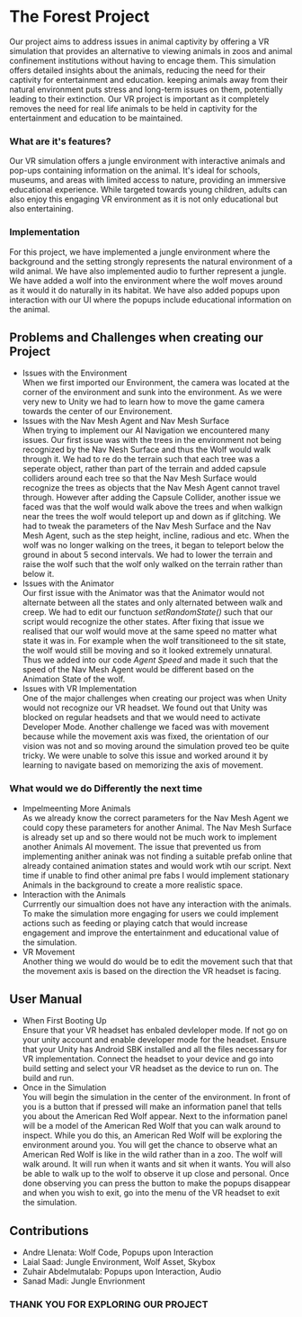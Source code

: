 # The Forest Project
Our project aims to address issues in animal captivity by offering a VR simulation that provides an alternative to viewing animals in zoos and animal confinement institutions without having to encage them. This simulation offers detailed insights about the animals, reducing the need for their captivity for entertainment and education. keeping animals away from their natural environment puts stress and long-term issues on them, potentially leading to their extinction. Our VR project is important as it completely removes the need for real life animals to be held in captivity for the entertainment and education to be maintained. 
### What are it's features?
Our VR simulation offers a jungle environment with interactive animals and pop-ups containing information on the animal. It's ideal for schools, museums, and areas with limited access to nature, providing an immersive educational experience. While targeted towards young children, adults can also enjoy this engaging VR environment as it is not only educational but also entertaining.
### Implementation
For this project, we have implemented a jungle environment where the background and the setting strongly represents the natural environment of a wild animal. We have also implemented audio to further represent a jungle. We have added a wolf into the environment where the wolf moves around as it would it do naturally in its habitat. We have also added popups upon interaction with our UI where the popups include educational information on the animal.
## Problems and Challenges when creating our Project
- Issues with the Environment \
  When we first imported our Environment, the camera was located at the corner of the environment and sunk into the environment. As we were very new to Unity we had to learn how to move the game camera towards the center of our Environement.
- Issues with the Nav Mesh Agent and Nav Mesh Surface \
  When trying to implement our AI Navigation we encountered many issues. Our first issue was with the trees in the environment not being recognized by the Nav Nesh Surface and thus the Wolf would walk through it. We had to re do the terrain such that each tree was a seperate object, rather than part of the terrain and added capsule colliders around each tree so that the Nav Mesh Surface would recognize the trees as objects that the Nav Mesh Agent cannot travel through. However after adding the Capsule Collider, another issue we faced was that the wolf would walk above the trees and when walkign near the trees the wolf would teleport up and down as if glitching. We had to tweak the parameters of the Nav Mesh Surface and the Nav Mesh Agent, such as the step height, incline, radious and etc. When the wolf was no longer walking on the trees, it began to teleport below the ground in about 5 second intervals. We had to lower the terrain and raise the wolf such that the wolf only walked on the terrain rather than below it.
- Issues with the Animator \
  Our first issue with the Animator was that the Animator would not alternate between all the states and only alternated between walk and creep. We had to edit our functuon _setRandomState()_ such that our script would recognize the other states. After fixing that issue we realised that our wolf would move at the same speed no matter what state it was in. For example when the wolf transitioneed to the sit state, the wolf would still be moving and so it looked extremely unnatural. Thus we added into our code _Agent Speed_ and made it such that the speed of the Nav Mesh Agent would be different based on the Animation State of the wolf.
- Issues with VR Implementation \
  One of the major challenges when creating our project was when Unity would not recognize our VR headset. We found out that Unity was blocked on regular headsets and that we would need to activate Developer Mode. Another challenge we faced was with movement because while the movement axis was fixed, the orientation of our vision was not and so moving around the simulation proved teo be quite tricky. We were unable to solve this issue and worked around it by learning to navigate based on memorizing the axis of movement.
### What would we do Differently the next time
- Impelmeenting More Animals \
  As we already know the correct parameters for the Nav Mesh Agent we could copy these parameters for another Animal. The Nav Mesh Surface is already set up and so there would not be much work to implement another Animals AI movement. The issue that prevented us from implementing anither aninak was not finding a suitable prefab online that already contained animation states and would work wtih our script. Next time if unable to find other animal pre fabs I would implement stationary Animals in the background to create a more realistic space.
- Interaction with the Animals \
Currrently our simualtion does not have any interaction with the animals. To make the simulation more engaging for users we could implement actions such as feeding or playing catch that would increase engagement and improve the entertainment and educational value of the simulation.
- VR Movement \
Another thing we would do would be to edit the movement such that that the movement axis is based on the direction the VR headset is facing.
## User Manual
- When First Booting Up \
Ensure that your VR headset has enbaled devleloper mode. If not go on your unity account and enable developer mode for the headset. Ensure that your Unity has Android SBK installed and all the files necessary for VR implementation. Connect the headset to your device and go into build setting and select your VR headset as the device to run on. The build and run.
- Once in the Simulation \
You will begin the simulation in the center of the environment. In front of you is a button that if pressed will make an information panel that tells you about the American Red Wolf appear. Next to the information panel will be a model of the American Red Wolf that you can walk around to inspect. While you do this, an American Red Wolf will be exploring the environment around you. You will get the chance to observe what an American Red Wolf is like in the wild rather than in a zoo. The wolf will walk around. It will run when it wants and sit when it wants. You will also be able to walk up to the wolf to observe it up close and personal. Once done observing you can press the button to make the popups disappear and when you wish to exit, go into the menu of the VR headset to exit the simulation.
## Contributions
- Andre Llenata: Wolf Code, Popups upon Interaction
- Laial Saad: Jungle Environment, Wolf Asset, Skybox
- Zuhair Abdelmutalab: Popups upon Interaction, Audio
- Sanad Madi: Jungle Envrionment

### THANK YOU FOR EXPLORING OUR PROJECT

